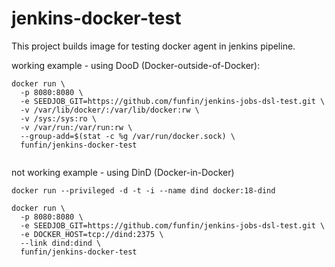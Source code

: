 # jenkins-docker-test


This project builds image for testing docker agent in jenkins pipeline.

working example - using DooD (Docker-outside-of-Docker):
```
docker run \
  -p 8080:8080 \
  -e SEEDJOB_GIT=https://github.com/funfin/jenkins-jobs-dsl-test.git \
  -v /var/lib/docker/:/var/lib/docker:rw \
  -v /sys:/sys:ro \
  -v /var/run:/var/run:rw \
  --group-add=$(stat -c %g /var/run/docker.sock) \
  funfin/jenkins-docker-test
  
```

not working example - using DinD (Docker-in-Docker)
```
docker run --privileged -d -t -i --name dind docker:18-dind

docker run \
  -p 8080:8080 \
  -e SEEDJOB_GIT=https://github.com/funfin/jenkins-jobs-dsl-test.git \
  -e DOCKER_HOST=tcp://dind:2375 \
  --link dind:dind \
  funfin/jenkins-docker-test

```
